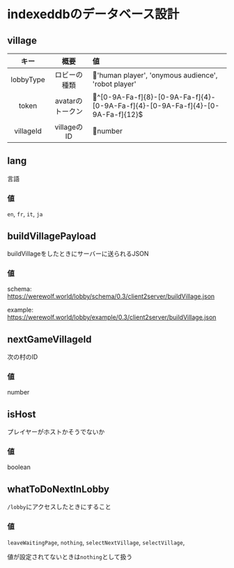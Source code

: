 # indexeddbのデータベース設計

## village

|キー|概要|値|
|:------:|:-----:|:------|
|lobbyType|ロビーの種類|'human player', 'onymous audience', 'robot player'|
|token|avatarのトークン|^[0-9A-Fa-f]{8}-[0-9A-Fa-f]{4}-[0-9A-Fa-f]{4}-[0-9A-Fa-f]{4}-[0-9A-Fa-f]{12}$|
|villageId|villageのID|number|

## lang

言語

### 値
`en`, `fr`, `it`, `ja`

## buildVillagePayload

buildVillageをしたときにサーバーに送られるJSON

### 値

schema:
https://werewolf.world/lobby/schema/0.3/client2server/buildVillage.json

example:
https://werewolf.world/lobby/example/0.3/client2server/buildVillage.json

## nextGameVillageId

次の村のID

### 値

number

## isHost

プレイヤーがホストかそうでないか

### 値

boolean

## whatToDoNextInLobby

`/lobby`にアクセスしたときにすること

### 値

`leaveWaitingPage`, `nothing`, `selectNextVillage`, `selectVillage`,

値が設定されてないときは`nothing`として扱う
